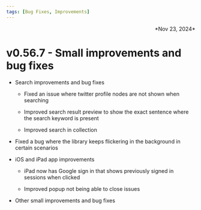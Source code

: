 ```yaml
---
tags: [Bug Fixes, Improvements]
---
```

<div align="right">*Nov 23, 2024*</div>

# v0.56.7 - Small improvements and bug fixes

- Search improvements and bug fixes

    - Fixed an issue where twitter profile nodes are not shown when searching

    - Improved search result preview to show the exact sentence where the search keyword is present

    - Improved search in collection

- Fixed a bug where the library keeps flickering in the background in certain scenarios

- iOS and iPad app improvements

    - iPad now has Google sign in that shows previously signed in sessions when clicked

    - Improved popup not being able to close issues

- Other small improvements and bug fixes